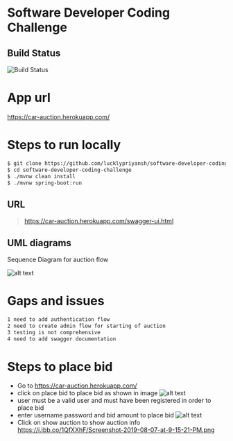 
# Software Developer Coding Challenge

## Build Status
![Build Status](https://travis-ci.com/lucklypriyansh/software-developer-coding-challenge.svg?branch=master)

  

  

# App url

https://car-auction.herokuapp.com/

# Steps to run locally

```sh
$ git clone https://github.com/lucklypriyansh/software-developer-coding-challenge.git
$ cd software-developer-coding-challenge
$ ./mvnw clean install
$ ./mvnw spring-boot:run
```

## URL
> https://car-auction.herokuapp.com/swagger-ui.html



## UML diagrams

Sequence Diagram for auction flow

![alt text](https://i.ibb.co/JCDcm8k/Screenshot-2019-08-07-at-7-17-02-PM.png)

# Gaps and issues

```sh
1 need to add authentication flow  
2 need to create admin flow for starting of auction 
3 testing is not comprehensive
4 need to add swagger documentation
```

#  Steps to place bid

 -  Go to https://car-auction.herokuapp.com/
 -  click on place bid to place bid as shown in image
   ![alt text](https://i.ibb.co/2vtxGDQ/Screenshot-2019-08-07-at-7-21-02-PM.png)
 -  user must be a valid user and must have been registered in order to place bid
 -  enter username password and bid amount to place bid
    ![alt text](https://i.ibb.co/9rFSkxw/Screenshot-2019-08-07-at-7-27-33-PM.png)
 -  Click on show auction to show auction info
    https://i.ibb.co/1QfXXhF/Screenshot-2019-08-07-at-9-15-21-PM.png



